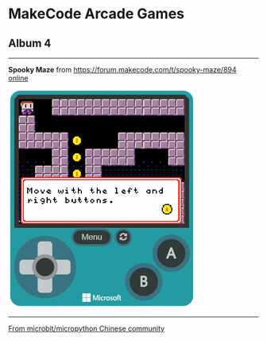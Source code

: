 # MakeCode Arcade Games
## Album 4

---------

**Spooky Maze** from https://forum.makecode.com/t/spooky-maze/894  
[online](https://arcade.makecode.com/44722-06544-87502-07916)

![](arcade-Spooky-Maze.gif)



---------

[From microbit/micropython Chinese community](http://www.micropython.org.cn)
